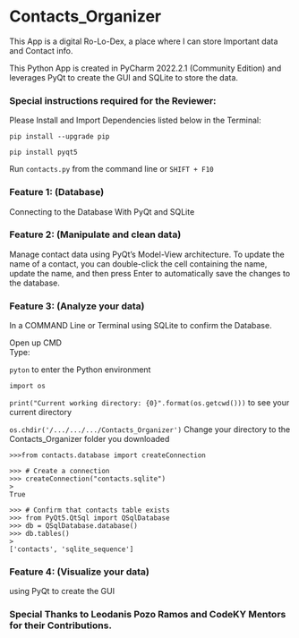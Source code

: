 # Contacts_Organizer

This App is a digital Ro-Lo-Dex, a place where I can store Important data and Contact info.

This Python App is created in PyCharm 2022.2.1 (Community Edition) and  leverages PyQt to create the GUI and SQLite to store the data.

### Special instructions required for the Reviewer:

Please Install and Import Dependencies listed below in the Terminal:

```pip install --upgrade pip```

```pip install pyqt5```

Run ```contacts.py``` from the command line or ```SHIFT + F10```

### Feature 1: (Database)
Connecting to the Database With PyQt and SQLite

### Feature 2: (Manipulate and clean data)
Manage contact data using PyQt’s Model-View architecture. 
To update the name of a contact, you can double-click the cell containing the name, update the name, and then press Enter to automatically save the changes to the database. 

### Feature 3: (Analyze your data)
In a COMMAND Line or Terminal using SQLite to confirm the Database.

Open up CMD  
Type:

```pyton``` to enter the Python environment

```import os```

```print("Current working directory: {0}".format(os.getcwd()))```
to see your current directory

```os.chdir('/.../.../.../Contacts_Organizer')``` Change your directory to the Contacts_Organizer folder you downloaded



```
>>>from contacts.database import createConnection

>>> # Create a connection
>>> createConnection("contacts.sqlite")
> 
True

>>> # Confirm that contacts table exists
>>> from PyQt5.QtSql import QSqlDatabase
>>> db = QSqlDatabase.database()
>>> db.tables()
> 
['contacts', 'sqlite_sequence']
```

### Feature 4: (Visualize your data)
using PyQt to create the GUI

### Special Thanks to Leodanis Pozo Ramos and CodeKY Mentors for their Contributions.
